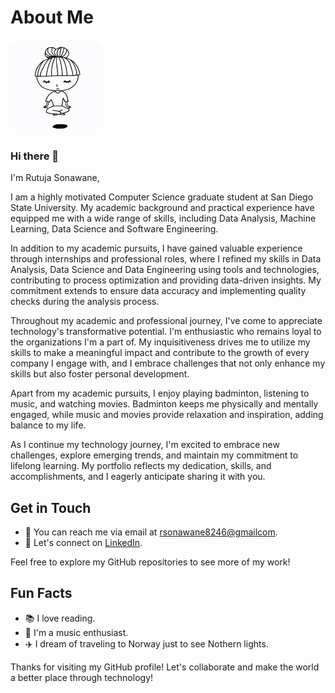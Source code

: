<!-- Title -->
# About Me

<!-- Avatar -->

<img src="zen.gif" alt="Rutuja's Profile Picture" width="150" height="150">



### Hi there 👋

I'm Rutuja Sonawane, 

I am a highly motivated Computer Science graduate student at San Diego State University. My academic background and practical experience have equipped me with a wide range of skills, including Data Analysis, Machine Learning, Data Science and Software Engineering.

In addition to my academic pursuits, I have gained valuable experience through internships and professional roles, where I refined my skills in Data Analysis, Data Science and Data Engineering using tools and technologies, contributing to process optimization and providing data-driven insights. My commitment extends to ensure data accuracy and implementing quality checks during the analysis process.

Throughout my academic and professional journey, I've come to appreciate technology's transformative potential. I'm enthusiastic who remains loyal to the organizations I'm a part of. My inquisitiveness drives me to utilize my skills to make a meaningful impact and contribute to the growth of every company I engage with, and I embrace challenges that not only enhance my skills but also foster personal development.

Apart from my academic pursuits, I enjoy playing badminton, listening to music, and watching movies. Badminton keeps me physically and mentally engaged, while music and movies provide relaxation and inspiration, adding balance to my life.

As I continue my technology journey, I'm excited to embrace new challenges, explore emerging trends, and maintain my commitment to lifelong learning. My portfolio reflects my dedication, skills, and accomplishments, and I eagerly anticipate sharing it with you.

## Get in Touch

- 📧 You can reach me via email at [rsonawane8246@gmailcom](mailto:rsonawane8246@gmail.com).
- 💬 Let's connect on [LinkedIn](https://www.linkedin.com/in/rutujasonawane/).


Feel free to explore my GitHub repositories to see more of my work!

## Fun Facts

- 📚 I love reading.
- 🎵 I'm a music enthusiast.
- ✈️ I dream of traveling to Norway just to see Nothern lights.

Thanks for visiting my GitHub profile! Let's collaborate and make the world a better place through technology!
